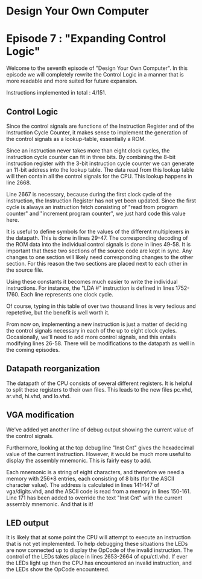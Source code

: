# Design Your Own Computer
# Episode 7 : "Expanding Control Logic"

Welcome to the seventh episode of "Design Your Own Computer". In this episode
we will completely rewrite the Control Logic in a manner that is more readable
and more suited for future expansion.

Instructions implemented in total : 4/151.

## Control Logic
Since the control signals are functions of the Instruction Register and of the
Instruction Cycle Counter, it makes sense to implement the generation of the
control signals as a lookup-table, essentially a ROM.

Since an instruction never takes more than eight clock cycles, the instruction
cycle counter can fit in three bits. By combining the 8-bit instruction
register with the 3-bit instruction cycle counter we can generate an 11-bit
address into the lookup table. The data read from this lookup table will then
contain all the control signals for the CPU.  This lookup happens in line 2668.

Line 2667 is necessary, because during the first clock cycle of the
instruction, the Instruction Register has not yet been updated.  Since the
first cycle is always an instruction fetch consisting of "read from program
counter" and "increment program counter", we just hard code this value here.

It is useful to define symbols for the values of the different multiplexers in
the datapath. This is done in lines 29-47. The corresponding decoding of the
ROM data into the individual control signals is done in lines 49-58. It is
important that these two sections of the source code are kept in sync. Any
changes to one section will likely need corresponding changes to the other
section. For this reason the two sections are placed next to each other in the
source file.

Using these constants it becomes much easier to write the individual
instructions.  For instance, the "LDA #" instruction is defined in lines
1752-1760. Each line represents one clock cycle.

Of course, typing in this table of over two thousand lines is very tedious
and repetetive, but the benefit is well worth it.

From now on, implementing a new instruction is just a matter of deciding the
control signals necessary in each of the up to eight clock cycles.
Occasionally, we'll need to add more control signals, and this entails
modifying lines 26-58. There will be modifications to the datapath as well
in the coming episodes.

## Datapath reorganization
The datapath of the CPU consists of several different registers. It is helpful
to split these registers to their own files. This leads to the new files
pc.vhd, ar.vhd, hi.vhd, and lo.vhd.

## VGA modification
We've added yet another line of debug output showing the current value of the 
control signals.

Furthermore, looking at the top debug line "Inst Cnt" gives the hexadecimal
value of the current instruction. However, it would be much more useful
to display the assembly mnemonic. This is fairly easy to add.

Each mnemonic is a string of eight characters, and therefore we need a memory
with 256\*8 entries, each consisting of 8 bits (for the ASCII character value).
The address is calculated in lines 141-147 of vga/digits.vhd, and the
ASCII code is read from a memory in lines 150-161. Line 171 has been added to
override the text "Inst Cnt" with the current assembly mnemonic. And that is it!

## LED output
It is likely that at some point the CPU will attempt to execute an instruction
that is not yet implemented. To help debugging these situations the LEDs are
now connected up to display the OpCode of the invalid instruction.
The control of the LEDs takes place in lines 2653-2664 of cpu/ctl.vhd.
If ever the LEDs light up then the CPU has encountered an invalid instruction, and
the LEDs show the OpCode encountered.

